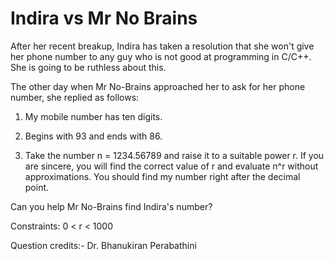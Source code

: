 # Indira vs Mr No Brains

After her recent breakup, Indira has taken a resolution that she won't give her phone number to any guy who is not good at programming in C/C++. She is going to be ruthless about this.

The other day when Mr No-Brains approached her to ask for her phone number, she replied as follows:

1. My mobile number has ten digits.

2. Begins with 93 and ends with 86.

3. Take the number n = 1234.56789 and raise it to a suitable power r. If you are sincere, you will find the correct value of r and evaluate n^r without approximations. You should find my number right after the decimal point.

Can you help Mr No-Brains find Indira's number?

Constraints:
0 < r < 1000

Question credits:- Dr. Bhanukiran Perabathini

